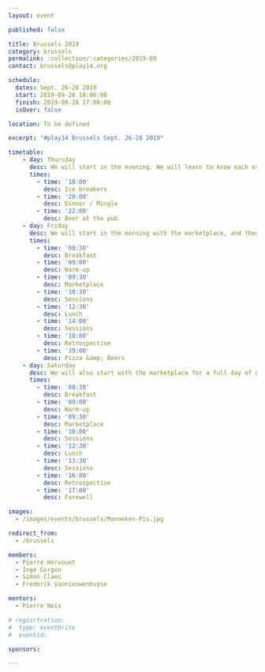 ```yaml
---
layout: event

published: false

title: Brussels 2019
category: brussels
permalink: :collection/:categories/2019-09
contact: brussels@play14.org

schedule:
  dates: Sept. 26-28 2019
  start: 2019-09-26 18:00:00
  finish: 2019-09-28 17:00:00
  isOver: false

location: To be defined

excerpt: "#play14 Brussels Sept. 26-28 2019"

timetable:
    - day: Thursday
      desc: We will start in the evening. We will learn to know each other and share a nice dinner all together.
      times:
        - time: '18:00'
          desc: Ice breakers
        - time: '20:00'
          desc: Dinner / Mingle
        - time: '22:00'
          desc: Beer at the pub
    - day: Friday
      desc: We will start in the morning with the marketplace, and then we will play games all day long.
      times:
        - time: '08:30'
          desc: Breakfast
        - time: '09:00'
          desc: Warm-up
        - time: '09:30'
          desc: Marketplace
        - time: '10:30'
          desc: Sessions
        - time: '12:30'
          desc: Lunch
        - time: '14:00'
          desc: Sessions
        - time: '18:00'
          desc: Retrospective
        - time: '19:00'
          desc: Pizza &amp; Beers
    - day: Saturday
      desc: We will also start with the marketplace for a full day of games. Whoever needs to catch a plane can leave earlier.
      times:
        - time: '08:30'
          desc: Breakfast
        - time: '09:00'
          desc: Warm-up
        - time: '09:30'
          desc: Marketplace
        - time: '10:00'
          desc: Sessions
        - time: '12:30'
          desc: Lunch
        - time: '13:30'
          desc: Sessions
        - time: '16:00'
          desc: Retrospective
        - time: '17:00'
          desc: Farewell

images:
  - /images/events/brussels/Manneken-Pis.jpg

redirect_from:
  - /brussels

members:
  - Pierre Hervouet
  - Inge Gorgon
  - Simon Claes
  - Frederik Vannieuwenhuyse

mentors:
  - Pierre Neis

# regisrtration:
#  type: eventbrite
#  eventid: 

sponsors:

---
```

